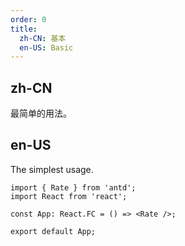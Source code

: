 ```yaml
---
order: 0
title:
  zh-CN: 基本
  en-US: Basic
---
```


## zh-CN

最简单的用法。

## en-US

The simplest usage.

```tsx
import { Rate } from 'antd';
import React from 'react';

const App: React.FC = () => <Rate />;

export default App;
```
